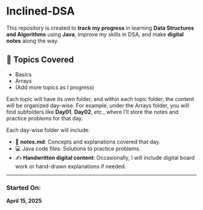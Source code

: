 # Inclined-DSA

This repository is created to **track my progress** in learning **Data Structures and Algorithms** using **Java**, improve my skills in DSA, and make **digital notes** along the way.

## 📌 Topics Covered
- Basics
- Arrays
- (Add more topics as I progress)

Each topic will have its own folder, and within each topic folder, the content will be organized day-wise. For example, under the Arrays folder, you will find subfolders like **Day01**, **Day02**, etc., where I’ll store the notes and practice problems for that day. 

Each day-wise folder will include:
- 📝 **notes.md**: Concepts and explanations covered that day.
- 💻 Java code files: Solutions to practice problems.
- ✍️ **Handwritten digital content**: Occasionally, I will include digital board work or hand-drawn explanations if needed.

---

### Started On:
**April 15, 2025**